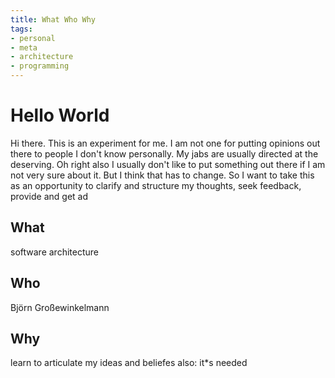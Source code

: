 ```yaml
---
title: What Who Why
tags:
- personal
- meta
- architecture
- programming
---
```

# Hello World
Hi there. 
This is an experiment for me. I am  not one for putting opinions out there to people I don't know personally. My jabs are usually directed at the deserving. Oh right also I usually don't like to put something out there if I am not very sure about it.
But I think that has to change. So I want to take this as an opportunity to clarify and structure my thoughts, seek feedback, provide and get ad

## What
software architecture
## Who 
Björn Großewinkelmann
## Why
learn to articulate my ideas and beliefes
also: it*s needed
<!--stackedit_data:
eyJoaXN0b3J5IjpbMTQzNDY5NzU4MSwtMTczNzcxMjc1MSwtNT
c0NjUzNjgsMTkzNjc1NTQ0OSwtNTAwNDc0MjM2XX0=
-->